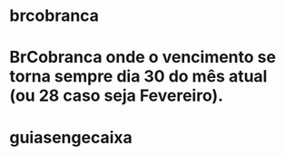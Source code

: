 
brcobranca
==========

BrCobranca onde o vencimento se torna sempre dia 30 do mês atual (ou 28 caso seja Fevereiro).
=======
guiasengecaixa
==============